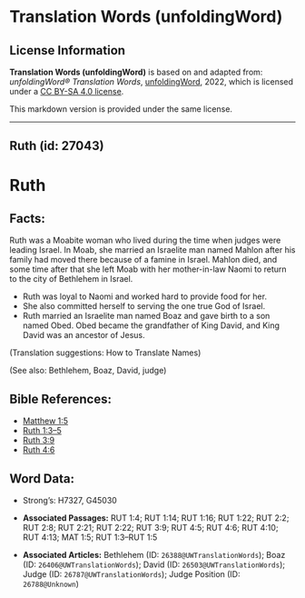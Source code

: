 # Translation Words (unfoldingWord)

## License Information

**Translation Words (unfoldingWord)** is based on and adapted from: _unfoldingWord® Translation Words_, [unfoldingWord](https://unfoldingword.org/utw), 2022, which is licensed under a [CC BY-SA 4.0 license](https://creativecommons.org/licenses/by-sa/4.0/legalcode.en).

This markdown version is provided under the same license.



--------------------------------

## Ruth (id: 27043)

Ruth
====

Facts:
------

Ruth was a Moabite woman who lived during the time when judges were leading Israel. In Moab, she married an Israelite man named Mahlon after his family had moved there because of a famine in Israel. Mahlon died, and some time after that she left Moab with her mother\-in\-law Naomi to return to the city of Bethlehem in Israel.

* Ruth was loyal to Naomi and worked hard to provide food for her.
* She also committed herself to serving the one true God of Israel.
* Ruth married an Israelite man named Boaz and gave birth to a son named Obed. Obed became the grandfather of King David, and King David was an ancestor of Jesus.

(Translation suggestions: How to Translate Names)

(See also: Bethlehem, Boaz, David, judge)

Bible References:
-----------------

* [Matthew 1:5](https://ref.ly/Matt1:5)
* [Ruth 1:3–5](https://ref.ly/Ruth1:3-Ruth1:5)
* [Ruth 3:9](https://ref.ly/Ruth3:9)
* [Ruth 4:6](https://ref.ly/Ruth4:6)

Word Data:
----------

* Strong’s: H7327, G45030

* **Associated Passages:** RUT 1:4; RUT 1:14; RUT 1:16; RUT 1:22; RUT 2:2; RUT 2:8; RUT 2:21; RUT 2:22; RUT 3:9; RUT 4:5; RUT 4:6; RUT 4:10; RUT 4:13; MAT 1:5; RUT 1:3–RUT 1:5
* **Associated Articles:** Bethlehem (ID: `26388@UWTranslationWords`); Boaz (ID: `26406@UWTranslationWords`); David (ID: `26503@UWTranslationWords`); Judge (ID: `26787@UWTranslationWords`); Judge Position (ID: `26788@Unknown`)

